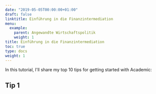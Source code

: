 ```yaml
---
date: "2019-05-05T00:00:00+01:00"
draft: false
linktitle: Einführung in die Finanzintermediation
menu:
  example:
    parent: Angewandte Wirtschaftspolitik
    weight: 1
title: Einführung in die Finanzintermediation
toc: true
type: docs
weight: 1
---
```


In this tutorial, I'll share my top 10 tips for getting started with Academic:

## Tip 1

